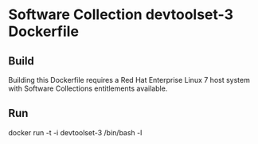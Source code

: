 Software Collection devtoolset-3 Dockerfile
===========================================

Build
-----

Building this Dockerfile requires a Red Hat Enterprise Linux 7 host
system with Software Collections entitlements available.

Run
---

docker run -t -i devtoolset-3 /bin/bash -l
